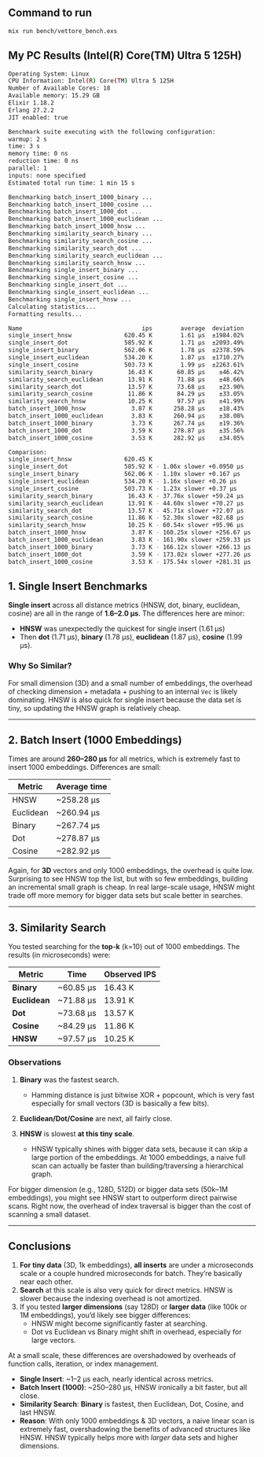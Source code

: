 ## Command to run

```bash
mix run bench/vettore_bench.exs
```

## My PC Results (Intel(R) Core(TM) Ultra 5 125H)

```bash
Operating System: Linux
CPU Information: Intel(R) Core(TM) Ultra 5 125H
Number of Available Cores: 18
Available memory: 15.29 GB
Elixir 1.18.2
Erlang 27.2.2
JIT enabled: true

Benchmark suite executing with the following configuration:
warmup: 2 s
time: 3 s
memory time: 0 ns
reduction time: 0 ns
parallel: 1
inputs: none specified
Estimated total run time: 1 min 15 s

Benchmarking batch_insert_1000_binary ...
Benchmarking batch_insert_1000_cosine ...
Benchmarking batch_insert_1000_dot ...
Benchmarking batch_insert_1000_euclidean ...
Benchmarking batch_insert_1000_hnsw ...
Benchmarking similarity_search_binary ...
Benchmarking similarity_search_cosine ...
Benchmarking similarity_search_dot ...
Benchmarking similarity_search_euclidean ...
Benchmarking similarity_search_hnsw ...
Benchmarking single_insert_binary ...
Benchmarking single_insert_cosine ...
Benchmarking single_insert_dot ...
Benchmarking single_insert_euclidean ...
Benchmarking single_insert_hnsw ...
Calculating statistics...
Formatting results...

Name                                  ips        average  deviation         median         99th %
single_insert_hnsw               620.45 K        1.61 μs  ±1984.02%        1.37 μs        2.82 μs
single_insert_dot                585.92 K        1.71 μs  ±2093.49%        1.38 μs        2.89 μs
single_insert_binary             562.06 K        1.78 μs  ±2378.59%        1.36 μs        2.67 μs
single_insert_euclidean          534.20 K        1.87 μs  ±1710.27%        1.92 μs        3.06 μs
single_insert_cosine             503.73 K        1.99 μs  ±2263.61%        1.91 μs        2.77 μs
similarity_search_binary          16.43 K       60.85 μs    ±46.42%       59.76 μs      150.58 μs
similarity_search_euclidean       13.91 K       71.88 μs    ±48.66%       73.92 μs      139.96 μs
similarity_search_dot             13.57 K       73.68 μs    ±23.90%       74.43 μs      120.25 μs
similarity_search_cosine          11.86 K       84.29 μs    ±33.05%       82.12 μs      172.90 μs
similarity_search_hnsw            10.25 K       97.57 μs    ±41.99%       93.62 μs      198.98 μs
batch_insert_1000_hnsw             3.87 K      258.28 μs    ±18.43%      262.59 μs      377.67 μs
batch_insert_1000_euclidean        3.83 K      260.94 μs    ±38.08%      249.53 μs      599.66 μs
batch_insert_1000_binary           3.73 K      267.74 μs    ±19.36%      266.81 μs      447.58 μs
batch_insert_1000_dot              3.59 K      278.87 μs    ±35.56%      258.45 μs      650.09 μs
batch_insert_1000_cosine           3.53 K      282.92 μs    ±34.05%      307.24 μs      586.30 μs

Comparison: 
single_insert_hnsw               620.45 K
single_insert_dot                585.92 K - 1.06x slower +0.0950 μs
single_insert_binary             562.06 K - 1.10x slower +0.167 μs
single_insert_euclidean          534.20 K - 1.16x slower +0.26 μs
single_insert_cosine             503.73 K - 1.23x slower +0.37 μs
similarity_search_binary          16.43 K - 37.76x slower +59.24 μs
similarity_search_euclidean       13.91 K - 44.60x slower +70.27 μs
similarity_search_dot             13.57 K - 45.71x slower +72.07 μs
similarity_search_cosine          11.86 K - 52.30x slower +82.68 μs
similarity_search_hnsw            10.25 K - 60.54x slower +95.96 μs
batch_insert_1000_hnsw             3.87 K - 160.25x slower +256.67 μs
batch_insert_1000_euclidean        3.83 K - 161.90x slower +259.33 μs
batch_insert_1000_binary           3.73 K - 166.12x slower +266.13 μs
batch_insert_1000_dot              3.59 K - 173.02x slower +277.26 μs
batch_insert_1000_cosine           3.53 K - 175.54x slower +281.31 μs
```
## 1. Single Insert Benchmarks

**Single insert** across all distance metrics (HNSW, dot, binary, euclidean, cosine) are all in the range of **1.6–2.0 μs**. The differences here are minor:

- **HNSW** was unexpectedly the quickest for single insert (1.61 μs)  
- Then **dot** (1.71 μs), **binary** (1.78 μs), **euclidean** (1.87 μs), **cosine** (1.99 μs).

### Why So Similar?  
For small dimension (3D) and a small number of embeddings, the overhead of checking dimension + metadata + pushing to an internal `Vec` is likely dominating. HNSW is also quick for single insert because the data set is tiny, so updating the HNSW graph is relatively cheap.  

---

## 2. Batch Insert (1000 Embeddings)

Times are around **260–280 μs** for all metrics, which is extremely fast to insert 1000 embeddings. Differences are small:

| Metric       | Average time  |
|--------------|---------------|
| HNSW         | ~258.28 μs    |
| Euclidean    | ~260.94 μs    |
| Binary       | ~267.74 μs    |
| Dot          | ~278.87 μs    |
| Cosine       | ~282.92 μs    |

Again, for **3D** vectors and only 1000 embeddings, the overhead is quite low. Surprising to see HNSW top the list, but with so few embeddings, building an incremental small graph is cheap. In real large-scale usage, HNSW might trade off more memory for bigger data sets but scale better in searches.

---

## 3. Similarity Search

You tested searching for the **top‑k** (k=10) out of 1000 embeddings. The results (in microseconds) were:

| Metric     | Time   | Observed IPS |
|------------|--------|--------------|
| **Binary**      | ~60.85 μs  | 16.43 K    |
| **Euclidean**   | ~71.88 μs  | 13.91 K    |
| **Dot**         | ~73.68 μs  | 13.57 K    |
| **Cosine**      | ~84.29 μs  | 11.86 K    |
| **HNSW**        | ~97.57 μs  | 10.25 K    |

### Observations

1. **Binary** was the fastest search.  
   - Hamming distance is just bitwise XOR + popcount, which is very fast especially for small vectors (3D is basically a few bits).

2. **Euclidean/Dot/Cosine** are next, all fairly close.  

3. **HNSW** is slowest **at this tiny scale**.  
   - HNSW typically shines with bigger data sets, because it can skip a large portion of the embeddings. At 1000 embeddings, a naive full scan can actually be faster than building/traversing a hierarchical graph.

For bigger dimension (e.g., 128D, 512D) or bigger data sets (50k–1M embeddings), you might see HNSW start to outperform direct pairwise scans. Right now, the overhead of index traversal is bigger than the cost of scanning a small dataset.

---

## Conclusions

1. **For tiny data** (3D, 1k embeddings), **all inserts** are under a microseconds scale or a couple hundred microseconds for batch. They’re basically near each other.  
2. **Search** at this scale is also very quick for direct metrics. HNSW is slower because the indexing overhead is not amortized.  
3. If you tested **larger dimensions** (say 128D) or **larger data** (like 100k or 1M embeddings), you’d likely see bigger differences:
   - HNSW might become significantly faster at searching.  
   - Dot vs Euclidean vs Binary might shift in overhead, especially for large vectors.  

At a small scale, these differences are overshadowed by overheads of function calls, iteration, or index management. 


- **Single Insert**: ~1–2 μs each, nearly identical across metrics.  
- **Batch Insert (1000)**: ~250–280 μs, HNSW ironically a bit faster, but all close.  
- **Similarity Search**: **Binary** is fastest, then Euclidean, Dot, Cosine, and last HNSW.  
- **Reason**: With only 1000 embeddings & 3D vectors, a naive linear scan is extremely fast, overshadowing the benefits of advanced structures like HNSW. HNSW typically helps more with *larger* data sets and higher dimensions.